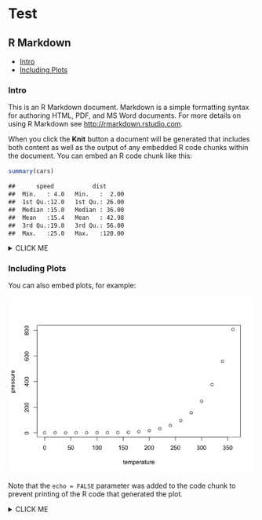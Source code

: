 Test
================

R Markdown
----------

-   [Intro](#intro)
-   [Including Plots](#including-plots)

### Intro

This is an R Markdown document. Markdown is a simple formatting syntax for authoring HTML, PDF, and MS Word documents. For more details on using R Markdown see <http://rmarkdown.rstudio.com>.

When you click the **Knit** button a document will be generated that includes both content as well as the output of any embedded R code chunks within the document. You can embed an R code chunk like this:

``` r
summary(cars)
```

    ##      speed           dist       
    ##  Min.   : 4.0   Min.   :  2.00  
    ##  1st Qu.:12.0   1st Qu.: 26.00  
    ##  Median :15.0   Median : 36.00  
    ##  Mean   :15.4   Mean   : 42.98  
    ##  3rd Qu.:19.0   3rd Qu.: 56.00  
    ##  Max.   :25.0   Max.   :120.00

<details><summary>CLICK ME</summary>
<p>
#### yes, even hidden code blocks!

``` r
print("hello world!")
```

</p>
</details>

### Including Plots

You can also embed plots, for example:

![](test_files/figure-markdown_github/pressure-1.png)

Note that the `echo = FALSE` parameter was added to the code chunk to prevent printing of the R code that generated the plot.

<details><summary>CLICK ME</summary>
<p>
#### yes, even hidden graphs!

![](test_files/figure-markdown_github/unnamed-chunk-1-1.png)

</p>
</details>
